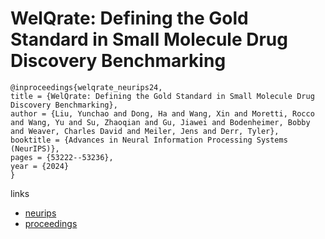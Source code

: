 # WelQrate: Defining the Gold Standard in Small Molecule Drug Discovery Benchmarking

```
@inproceedings{welqrate_neurips24,
title = {WelQrate: Defining the Gold Standard in Small Molecule Drug Discovery Benchmarking},
author = {Liu, Yunchao and Dong, Ha and Wang, Xin and Moretti, Rocco and Wang, Yu and Su, Zhaoqian and Gu, Jiawei and Bodenheimer, Bobby and Weaver, Charles David and Meiler, Jens and Derr, Tyler},
booktitle = {Advances in Neural Information Processing Systems (NeurIPS)},
pages = {53222--53236},
year = {2024}
}
```

links
- [neurips](https://nips.cc/Conferences/2024/Schedule?showEvent=97684)
- [proceedings](https://papers.nips.cc//paper_files/paper/2024/hash/5f2f8305cd1c5be7e8319aea306388ce-Abstract-Datasets_and_Benchmarks_Track.html)
